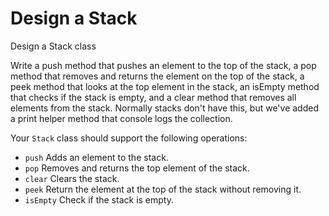 # Design a Stack

Design a Stack class

Write a push method that pushes an element to the top of the stack, a pop method that removes and returns the element on the top of the stack, a peek method that looks at the top element in the stack, an isEmpty method that checks if the stack is empty, and a clear method that removes all elements from the stack. Normally stacks don't have this, but we've added a print helper method that console logs the collection.

Your `Stack` class should support the following operations:

-   `push` Adds an element to the stack.
-   `pop` Removes and returns the top element of the stack.
-   `clear` Clears the stack.
-   `peek` Return the element at the top of the stack without removing it.
-   `isEmpty` Check if the stack is empty.

